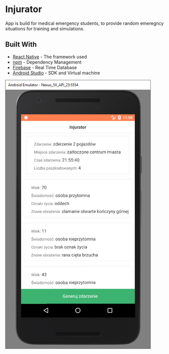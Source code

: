 # Injurator

App is build for medical emergency students, to provide random emeregncy situations for training and simulations.

## Built With

* [React Native](http://facebook.github.io/react-native/) - The framework used
* [npm](https://www.npmjs.com/) - Dependency Management
* [Firebase](https://firebase.google.com/) - Real Time Database
* [Android Studio](https://developer.android.com/studio/index.html) - SDK and Virtual machine

![Screenshot](screenshot.png)
